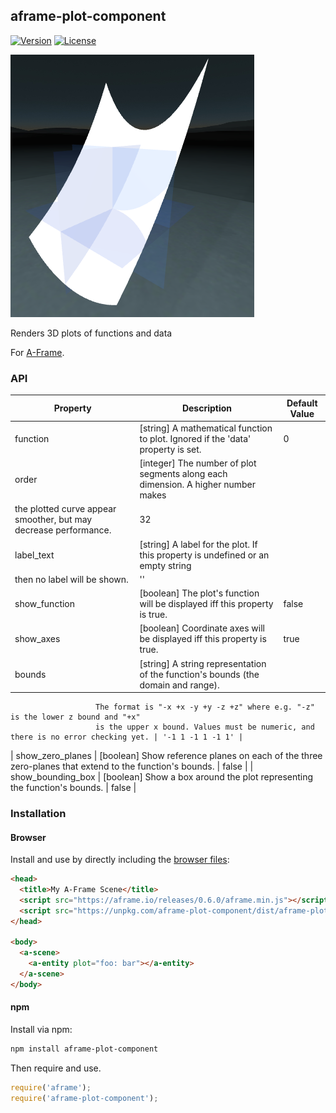 ## aframe-plot-component

[![Version](http://img.shields.io/npm/v/aframe-plot-component.svg?style=flat-square)](https://npmjs.org/package/aframe-plot-component)
[![License](http://img.shields.io/npm/l/aframe-plot-component.svg?style=flat-square)](https://npmjs.org/package/aframe-plot-component)

![Plot thumbnail large](aframe-plot-component.png)

Renders 3D plots of functions and data

For [A-Frame](https://aframe.io).

### API

| Property           | Description                                                                       | Default Value    |
| ------------------ | --------------------------------------------------------------------------------- | ---------------- |
| function           | [string] A mathematical function to plot. Ignored if the 'data' property is set.  | 0                |
| order              | [integer] The number of plot segments along each dimension. A higher number makes
                        the plotted curve appear smoother, but may decrease performance.                 | 32               |
| label_text         | [string] A label for the plot. If this property is undefined or an empty string
                        then no label will be shown.                                                     | ''               |
| show_function      | [boolean] The plot's function will be displayed iff this property is true.        | false            |
| show_axes          | [boolean] Coordinate axes will be displayed iff this property is true.            | true             |
| bounds             | [string] A string representation of the function's bounds (the domain and range).
                       The format is "-x +x -y +y -z +z" where e.g. "-z" is the lower z bound and "+x"
                       is the upper x bound. Values must be numeric, and there is no error checking yet. | '-1 1 -1 1 -1 1' |
| show_zero_planes   | [boolean] Show reference planes on each of the three zero-planes that extend to
                       the function's bounds.                                                            | false            |
| show_bounding_box  | [boolean] Show a box around the plot representing the function's bounds.          | false            |

### Installation

#### Browser

Install and use by directly including the [browser files](dist):

```html
<head>
  <title>My A-Frame Scene</title>
  <script src="https://aframe.io/releases/0.6.0/aframe.min.js"></script>
  <script src="https://unpkg.com/aframe-plot-component/dist/aframe-plot-component.min.js"></script>
</head>

<body>
  <a-scene>
    <a-entity plot="foo: bar"></a-entity>
  </a-scene>
</body>
```

<!-- If component is accepted to the Registry, uncomment this. -->
<!--
Or with [angle](https://npmjs.com/package/angle/), you can install the proper
version of the component straight into your HTML file, respective to your
version of A-Frame:

```sh
angle install aframe-plot-component
```
-->

#### npm

Install via npm:

```bash
npm install aframe-plot-component
```

Then require and use.

```js
require('aframe');
require('aframe-plot-component');
```
